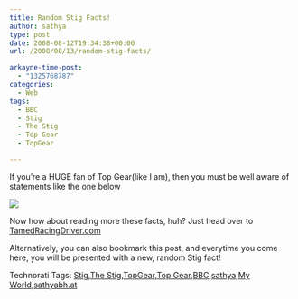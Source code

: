 ```yaml
---
title: Random Stig Facts!
author: sathya
type: post
date: 2008-08-12T19:34:38+00:00
url: /2008/08/13/random-stig-facts/

arkayne-time-post:
  - "1325768787"
categories:
  - Web
tags:
  - BBC
  - Stig
  - The Stig
  - Top Gear
  - TopGear

---
```

If you’re a HUGE fan of Top Gear(like I am), then you must be well aware of statements like the one below 

[<img src="http://tamedracingdriver.com/stigfactsig.php" border="0" />][1]

Now how about reading more these facts, huh? Just head over to <a href="http://tamedracingdriver.com/stigfact.php" target="_blank">TamedRacingDriver.com</a>

Alternatively, you can also bookmark this post, and everytime you come here, you will be presented with a new, random Stig fact!

<div class="wlWriterSmartContent" id="scid:0767317B-992E-4b12-91E0-4F059A8CECA8:338c673c-467b-4256-93ce-efc9b9b56d3a" style="padding-right: 0px; display: inline; padding-left: 0px; float: none; padding-bottom: 0px; margin: 0px; padding-top: 0px">
  Technorati Tags: <a href="http://technorati.com/tags/Stig" rel="tag">Stig</a>,<a href="http://technorati.com/tags/The+Stig" rel="tag">The Stig</a>,<a href="http://technorati.com/tags/TopGear" rel="tag">TopGear</a>,<a href="http://technorati.com/tags/Top+Gear" rel="tag">Top Gear</a>,<a href="http://technorati.com/tags/BBC" rel="tag">BBC</a>,<a href="http://technorati.com/tags/sathya" rel="tag">sathya</a>,<a href="http://technorati.com/tags/My+World" rel="tag">My World</a>,<a href="http://technorati.com/tags/sathyabh.at" rel="tag">sathyabh.at</a>
</div>

 [1]: http://tamedracingdriver.com/stigfact.php
